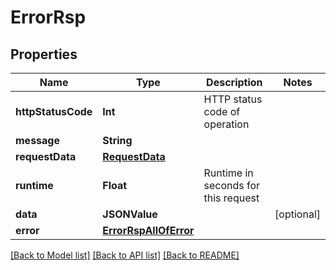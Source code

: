 # ErrorRsp

## Properties
Name | Type | Description | Notes
------------ | ------------- | ------------- | -------------
**httpStatusCode** | **Int** | HTTP status code of operation | 
**message** | **String** |  | 
**requestData** | [**RequestData**](RequestData.md) |  | 
**runtime** | **Float** | Runtime in seconds for this request | 
**data** | **JSONValue** |  | [optional] 
**error** | [**ErrorRspAllOfError**](ErrorRspAllOfError.md) |  | 

[[Back to Model list]](../README.md#documentation-for-models) [[Back to API list]](../README.md#documentation-for-api-endpoints) [[Back to README]](../README.md)


